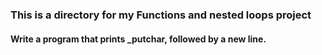 ### This is a directory for my Functions and nested loops project
#### Write a program that prints _putchar, followed by a new line.
